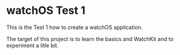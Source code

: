 # watchOS Test 1

This is the Test 1 how to create a watchOS application.

The target of this project is to learn the basics and WatchKit and to experiment a litle bit.
